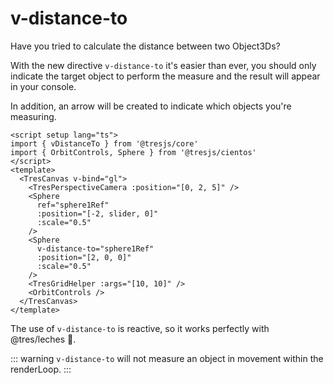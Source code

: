# v-distance-to

Have you tried to calculate the distance between two Object3Ds?

With the new directive `v-distance-to` it's easier than ever, you should only indicate the target object to perform the measure and the result will appear in your console.

In addition, an arrow will be created to indicate which objects you're measuring.

```vue{2,8,13}
<script setup lang="ts">
import { vDistanceTo } from '@tresjs/core'
import { OrbitControls, Sphere } from '@tresjs/cientos'
</script>
<template>
  <TresCanvas v-bind="gl">
    <TresPerspectiveCamera :position="[0, 2, 5]" />
    <Sphere
      ref="sphere1Ref"
      :position="[-2, slider, 0]"
      :scale="0.5"
    />
    <Sphere
      v-distance-to="sphere1Ref"
      :position="[2, 0, 0]"
      :scale="0.5"
    />
    <TresGridHelper :args="[10, 10]" />
    <OrbitControls />
  </TresCanvas>
</template>
```

The use of `v-distance-to` is reactive, so it works perfectly with @tres/leches 🍰.

::: warning
`v-distance-to` will not measure an object in movement within the renderLoop.
:::
